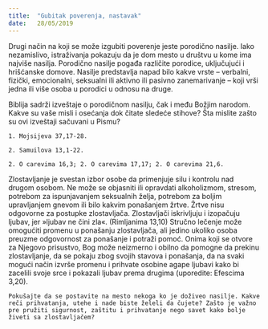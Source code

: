 ```yaml
---
title:  "Gubitak poverenja, nastavak"
date:   28/05/2019
---
```


Drugi način na koji se može izgubiti poverenje jeste porodično nasilje. Iako nezamislivo, istraživanja pokazuju da je dom mesto u društvu u kome ima najviše nasilja. Porodično nasilje pogađa ra­zličite porodice, uključujući i hrišćanske domove. Nasilje predstavlja napad bilo kakve vrste – verbalni, fizički, emocionalni, seksualni ili aktivno ili pasivno zanemarivanje – koji vrši jedna ili više osoba u porodici u odnosu na druge.

Biblija sadrži izveštaje o porodičnom nasilju, čak i među Božjim narodom. Kakve su vaše misli i osećanja dok čitate sledeće stihove? Šta mislite zašto su ovi izveštaji sačuvani u Pismu?

`1. Mojsijeva 37,17-28.`

`2. Samuilova 13,1-22.`

`2. O carevima 16,3; 2. O carevima 17,17; 2. O carevima 21,6.`

Zlostavljanje je svestan izbor osobe da primenjuje silu i kontrolu nad drugom osobom. Ne može se objasniti ili opravdati alkoholizmom, stresom, potrebom za ispunjavanjem seksualnih želja, potrebom za boljim upravljanjem gnevom ili bilo kakvim ponašanjem žrtve. Žrtve nisu odgovorne za postupke zlostavljača. Zlostavljači iskrivljuju i izopačuju ljubav, jer »ljubav ne čini zla«. (Rimljanima 13,10) Stručno lečenje može omogućiti promenu u ponašanju zlostavljača, ali jedino ukoliko osoba preuzme odgovornost za ponašanje i potraži pomoć. Onima koji se otvore za Njegovo prisustvo, Bog može neizmerno i obilno da pomogne da prekinu zlostavljanje, da se pokaju zbog svojih stavova i ponašanja, da na svaki mogući način izvrše promenu i prihvate osobine agape ljubavi kako bi zacelili svoje srce i pokazali ljubav prema drugima (uporedite: Efescima 3,20).

`Pokušajte da se postavite na mesto nekoga ko je doživeo nasilje. Kakve reči prihvatanja, utehe i nade biste želeli da čujete? Zašto je važno pre pružiti sigurnost, zaštitu i prihvatanje nego savet kako bolje živeti sa zlostavljačem?`
